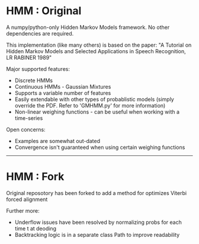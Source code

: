 HMM : Original
===

A numpy/python-only Hidden Markov Models framework. No other dependencies are required.

This implementation (like many others) is based on the paper:
"A Tutorial on Hidden Markov Models and Selected Applications in Speech Recognition, LR RABINER 1989"

Major supported features:

* Discrete HMMs
* Continuous HMMs - Gaussian Mixtures
* Supports a variable number of features
* Easily extendable with other types of probablistic models (simply override the PDF. Refer to 'GMHMM.py' for more information)
* Non-linear weighing functions - can be useful when working with a time-series

Open concerns:
* Examples are somewhat out-dated
* Convergence isn't guaranteed when using certain weighing functions 

----------

HMM : Fork
===

Original reposotory has been forked to add a method for optimizes Viterbi forced alignment

Further more: 

* Underflow issues have been resolved by normalizing probs for each time t at deoding
* Backtracking logic is in a separate class Path to improve readability